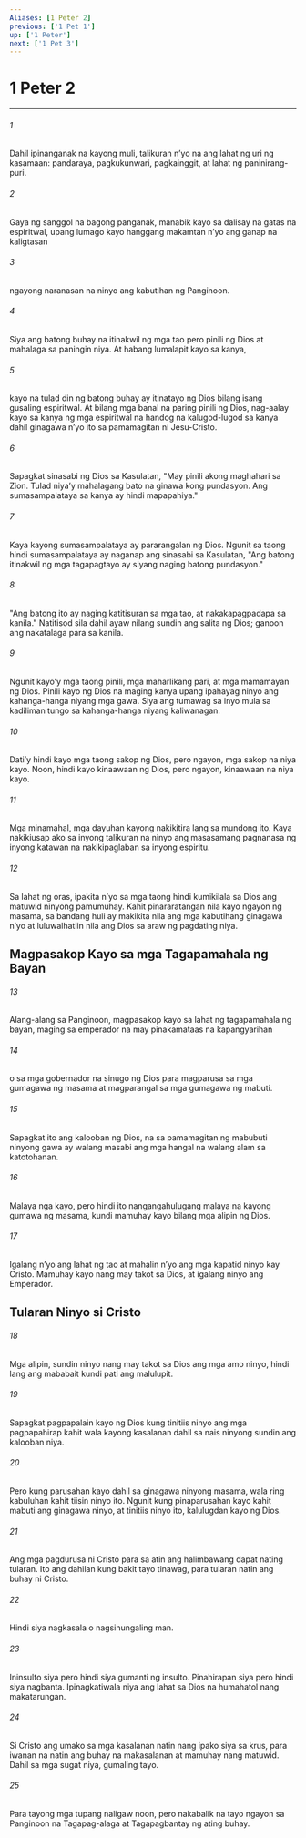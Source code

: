 ```yaml
---
Aliases: [1 Peter 2]
previous: ['1 Pet 1']
up: ['1 Peter']
next: ['1 Pet 3']
---
```

# 1 Peter 2

***


###### 1 


Dahil ipinanganak na kayong muli, talikuran nʼyo na ang lahat ng uri ng kasamaan: pandaraya, pagkukunwari, pagkainggit, at lahat ng paninirang-puri. 


###### 2 


Gaya ng sanggol na bagong panganak, manabik kayo sa dalisay na gatas na espiritwal, upang lumago kayo hanggang makamtan nʼyo ang ganap na kaligtasan 


###### 3 


ngayong naranasan na ninyo ang kabutihan ng Panginoon. 


###### 4 


Siya ang batong buhay na itinakwil ng mga tao pero pinili ng Dios at mahalaga sa paningin niya. At habang lumalapit kayo sa kanya, 


###### 5 


kayo na tulad din ng batong buhay ay itinatayo ng Dios bilang isang gusaling espiritwal. At bilang mga banal na paring pinili ng Dios, nag-aalay kayo sa kanya ng mga espiritwal na handog na kalugod-lugod sa kanya dahil ginagawa nʼyo ito sa pamamagitan ni Jesu-Cristo. 


###### 6 


Sapagkat sinasabi ng Dios sa Kasulatan, "May pinili akong maghahari sa Zion. Tulad niyaʼy mahalagang bato na ginawa kong pundasyon. Ang sumasampalataya sa kanya ay hindi mapapahiya." 


###### 7 


Kaya kayong sumasampalataya ay pararangalan ng Dios. Ngunit sa taong hindi sumasampalataya ay naganap ang sinasabi sa Kasulatan, "Ang batong itinakwil ng mga tagapagtayo ay siyang naging batong pundasyon." 


###### 8 


"Ang batong ito ay naging katitisuran sa mga tao, at nakakapagpadapa sa kanila." Natitisod sila dahil ayaw nilang sundin ang salita ng Dios; ganoon ang nakatalaga para sa kanila. 


###### 9 


Ngunit kayoʼy mga taong pinili, mga maharlikang pari, at mga mamamayan ng Dios. Pinili kayo ng Dios na maging kanya upang ipahayag ninyo ang kahanga-hanga niyang mga gawa. Siya ang tumawag sa inyo mula sa kadiliman tungo sa kahanga-hanga niyang kaliwanagan. 


###### 10 


Datiʼy hindi kayo mga taong sakop ng Dios, pero ngayon, mga sakop na niya kayo. Noon, hindi kayo kinaawaan ng Dios, pero ngayon, kinaawaan na niya kayo. 


###### 11 


Mga minamahal, mga dayuhan kayong nakikitira lang sa mundong ito. Kaya nakikiusap ako sa inyong talikuran na ninyo ang masasamang pagnanasa ng inyong katawan na nakikipaglaban sa inyong espiritu. 


###### 12 


Sa lahat ng oras, ipakita nʼyo sa mga taong hindi kumikilala sa Dios ang matuwid ninyong pamumuhay. Kahit pinararatangan nila kayo ngayon ng masama, sa bandang huli ay makikita nila ang mga kabutihang ginagawa nʼyo at luluwalhatiin nila ang Dios sa araw ng pagdating niya.

## Magpasakop Kayo sa mga Tagapamahala ng Bayan 


###### 13 


Alang-alang sa Panginoon, magpasakop kayo sa lahat ng tagapamahala ng bayan, maging sa emperador na may pinakamataas na kapangyarihan 


###### 14 


o sa mga gobernador na sinugo ng Dios para magparusa sa mga gumagawa ng masama at magparangal sa mga gumagawa ng mabuti. 


###### 15 


Sapagkat ito ang kalooban ng Dios, na sa pamamagitan ng mabubuti ninyong gawa ay walang masabi ang mga hangal na walang alam sa katotohanan. 


###### 16 


Malaya nga kayo, pero hindi ito nangangahulugang malaya na kayong gumawa ng masama, kundi mamuhay kayo bilang mga alipin ng Dios. 


###### 17 


Igalang nʼyo ang lahat ng tao at mahalin nʼyo ang mga kapatid ninyo kay Cristo. Mamuhay kayo nang may takot sa Dios, at igalang ninyo ang Emperador.

## Tularan Ninyo si Cristo 


###### 18 


Mga alipin, sundin ninyo nang may takot sa Dios ang mga amo ninyo, hindi lang ang mababait kundi pati ang malulupit. 


###### 19 


Sapagkat pagpapalain kayo ng Dios kung tinitiis ninyo ang mga pagpapahirap kahit wala kayong kasalanan dahil sa nais ninyong sundin ang kalooban niya. 


###### 20 


Pero kung parusahan kayo dahil sa ginagawa ninyong masama, wala ring kabuluhan kahit tiisin ninyo ito. Ngunit kung pinaparusahan kayo kahit mabuti ang ginagawa ninyo, at tinitiis ninyo ito, kalulugdan kayo ng Dios. 


###### 21 


Ang mga pagdurusa ni Cristo para sa atin ang halimbawang dapat nating tularan. Ito ang dahilan kung bakit tayo tinawag, para tularan natin ang buhay ni Cristo. 


###### 22 


Hindi siya nagkasala o nagsinungaling man. 


###### 23 


Ininsulto siya pero hindi siya gumanti ng insulto. Pinahirapan siya pero hindi siya nagbanta. Ipinagkatiwala niya ang lahat sa Dios na humahatol nang makatarungan. 


###### 24 


Si Cristo ang umako sa mga kasalanan natin nang ipako siya sa krus, para iwanan na natin ang buhay na makasalanan at mamuhay nang matuwid. Dahil sa mga sugat niya, gumaling tayo. 


###### 25 


Para tayong mga tupang naligaw noon, pero nakabalik na tayo ngayon sa Panginoon na Tagapag-alaga at Tagapagbantay ng ating buhay.
